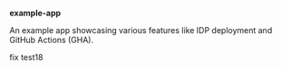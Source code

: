 **example-app**

An example app showcasing various features like IDP deployment and GitHub Actions (GHA).

fix test18
